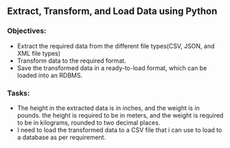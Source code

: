 ## Extract, Transform, and Load Data using Python

### Objectives:

- Extract the required data from the different file types(CSV, JSON, and XML file types)
- Transform data to the required format.
- Save the transformed data in a ready-to-load format, which can be loaded into an RDBMS.

### Tasks:
- The height in the extracted data is in inches, and the weight is in pounds.  the height is required to be in meters, and the weight is required to be in kilograms, rounded to two decimal places.
- I need to load the transformed data to a CSV file that i can use to load to a database as per requirement.
